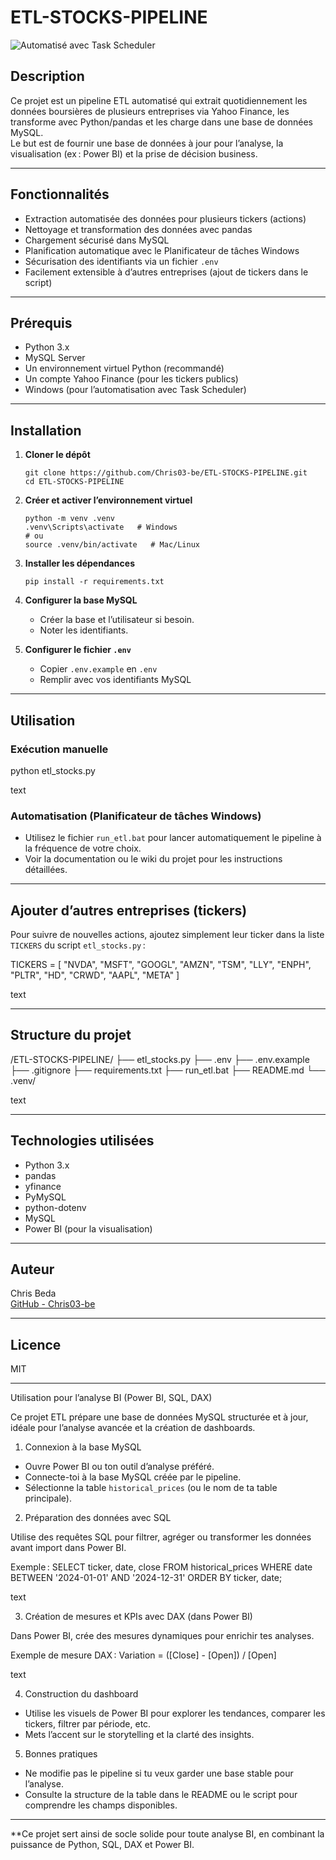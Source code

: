 # ETL-STOCKS-PIPELINE

![Automatisé avec Task Scheduler](https://img.shields.io/badge/Automatisation-Windows%20Task%20Scheduler-blue)

## Description

Ce projet est un pipeline ETL automatisé qui extrait quotidiennement les données boursières de plusieurs entreprises via Yahoo Finance, les transforme avec Python/pandas et les charge dans une base de données MySQL.  
Le but est de fournir une base de données à jour pour l’analyse, la visualisation (ex : Power BI) et la prise de décision business.

---

## Fonctionnalités

- Extraction automatisée des données pour plusieurs tickers (actions)
- Nettoyage et transformation des données avec pandas
- Chargement sécurisé dans MySQL
- Planification automatique avec le Planificateur de tâches Windows
- Sécurisation des identifiants via un fichier `.env`
- Facilement extensible à d’autres entreprises (ajout de tickers dans le script)

---

## Prérequis

- Python 3.x
- MySQL Server
- Un environnement virtuel Python (recommandé)
- Un compte Yahoo Finance (pour les tickers publics)
- Windows (pour l’automatisation avec Task Scheduler)

---

## Installation

1. **Cloner le dépôt**
    ```
    git clone https://github.com/Chris03-be/ETL-STOCKS-PIPELINE.git
    cd ETL-STOCKS-PIPELINE
    ```

2. **Créer et activer l’environnement virtuel**
    ```
    python -m venv .venv
    .venv\Scripts\activate   # Windows
    # ou
    source .venv/bin/activate   # Mac/Linux
    ```

3. **Installer les dépendances**
    ```
    pip install -r requirements.txt
    ```

4. **Configurer la base MySQL**
    - Créer la base et l’utilisateur si besoin.
    - Noter les identifiants.

5. **Configurer le fichier `.env`**
    - Copier `.env.example` en `.env`
    - Remplir avec vos identifiants MySQL

---

## Utilisation

### **Exécution manuelle**

python etl_stocks.py

text

### **Automatisation (Planificateur de tâches Windows)**

- Utilisez le fichier `run_etl.bat` pour lancer automatiquement le pipeline à la fréquence de votre choix.
- Voir la documentation ou le wiki du projet pour les instructions détaillées.

---

## Ajouter d’autres entreprises (tickers)

Pour suivre de nouvelles actions, ajoutez simplement leur ticker dans la liste `TICKERS` du script `etl_stocks.py` :

TICKERS = [
"NVDA", "MSFT", "GOOGL", "AMZN", "TSM", "LLY", "ENPH", "PLTR", "HD", "CRWD", "AAPL", "META"
]

text

---

## Structure du projet

/ETL-STOCKS-PIPELINE/
├── etl_stocks.py
├── .env
├── .env.example
├── .gitignore
├── requirements.txt
├── run_etl.bat
├── README.md
└── .venv/

text

---

## Technologies utilisées

- Python 3.x
- pandas
- yfinance
- PyMySQL
- python-dotenv
- MySQL
- Power BI (pour la visualisation)

---

## Auteur

Chris Beda  
[GitHub - Chris03-be](https://github.com/Chris03-be)

---

## Licence

MIT

---
Utilisation pour l’analyse BI (Power BI, SQL, DAX)

Ce projet ETL prépare une base de données MySQL structurée et à jour, idéale pour l’analyse avancée et la création de dashboards.

 1. Connexion à la base MySQL

- Ouvre Power BI ou ton outil d’analyse préféré.
- Connecte-toi à la base MySQL créée par le pipeline.
- Sélectionne la table `historical_prices` (ou le nom de ta table principale).

2. Préparation des données avec SQL

Utilise des requêtes SQL pour filtrer, agréger ou transformer les données avant import dans Power BI.

Exemple :
SELECT ticker, date, close
FROM historical_prices
WHERE date BETWEEN '2024-01-01' AND '2024-12-31'
ORDER BY ticker, date;

text

 3. Création de mesures et KPIs avec DAX (dans Power BI)

Dans Power BI, crée des mesures dynamiques pour enrichir tes analyses.

Exemple de mesure DAX :
Variation = ([Close] - [Open]) / [Open]

text

 4. Construction du dashboard

- Utilise les visuels de Power BI pour explorer les tendances, comparer les tickers, filtrer par période, etc.
- Mets l’accent sur le storytelling et la clarté des insights.

 5. Bonnes pratiques

- Ne modifie pas le pipeline si tu veux garder une base stable pour l’analyse.
- Consulte la structure de la table dans le README ou le script pour comprendre les champs disponibles.

---

**Ce projet sert ainsi de socle solide pour toute analyse BI, en combinant la puissance de Python, SQL, DAX et Power BI.